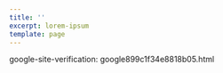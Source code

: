 ```yaml
---
title: ''
excerpt: lorem-ipsum
template: page
---
```

google-site-verification: google899c1f34e8818b05.html
